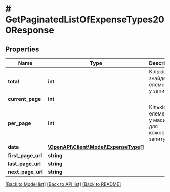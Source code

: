# # GetPaginatedListOfExpenseTypes200Response

## Properties

Name | Type | Description | Notes
------------ | ------------- | ------------- | -------------
**total** | **int** | Кількість знайдених елементів у запиті | [optional]
**current_page** | **int** |  | [optional]
**per_page** | **int** | Кількість елементів у масиві для кожного запиту | [optional]
**data** | [**\OpenAPI\Client\Model\ExpenseType[]**](ExpenseType.md) |  | [optional]
**first_page_url** | **string** |  | [optional]
**last_page_url** | **string** |  | [optional]
**next_page_url** | **string** |  | [optional]

[[Back to Model list]](../../README.md#models) [[Back to API list]](../../README.md#endpoints) [[Back to README]](../../README.md)
